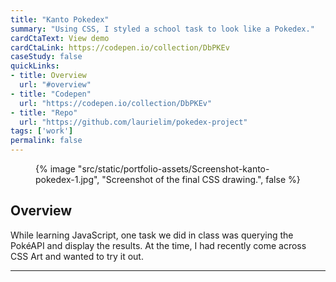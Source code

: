 ```yaml
---
title: "Kanto Pokedex"
summary: "Using CSS, I styled a school task to look like a Pokedex."
cardCtaText: View demo
cardCtaLink: https://codepen.io/collection/DbPKEv
caseStudy: false
quickLinks:
- title: Overview
  url: "#overview"
- title: "Codepen"
  url: "https://codepen.io/collection/DbPKEv"
- title: "Repo"
  url: "https://github.com/laurielim/pokedex-project"
tags: ['work']
permalink: false
---
```


<figure>
  {% image
    "src/static/portfolio-assets/Screenshot-kanto-pokedex-1.jpg",
    "Screenshot of the final CSS drawing.",
    false
  %}
</figure>

<h2 id="overview">Overview</h2>

While learning JavaScript, one task we did in class was querying the PokéAPI and display the results. At the time, I had recently come across CSS Art and wanted to try it out.

---
